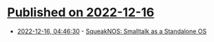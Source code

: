 # [Published on 2022-12-16](index.md)

* [2022-12-16, 04:46:30](https://news.ycombinator.com/item?id=34010396) - [SqueakNOS: Smalltalk as a Standalone OS](https://wiki.squeak.org/squeak/1762)
